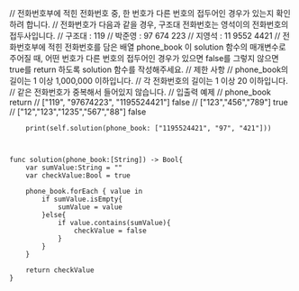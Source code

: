 //        전화번호부에 적힌 전화번호 중, 한 번호가 다른 번호의 접두어인 경우가 있는지 확인하려 합니다.
//        전화번호가 다음과 같을 경우, 구조대 전화번호는 영석이의 전화번호의 접두사입니다.
//        구조대 : 119
//        박준영 : 97 674 223
//        지영석 : 11 9552 4421
//        전화번호부에 적힌 전화번호를 담은 배열 phone_book 이 solution 함수의 매개변수로 주어질 때, 어떤 번호가 다른 번호의 접두어인 경우가 있으면 false를 그렇지 않으면 true를 return 하도록 solution 함수를 작성해주세요.
//        제한 사항
//        phone_book의 길이는 1 이상 1,000,000 이하입니다.
//        각 전화번호의 길이는 1 이상 20 이하입니다.
//        같은 전화번호가 중복해서 들어있지 않습니다.
//        입출력 예제
//        phone_book    return
//        ["119", "97674223", "1195524421"]    false
//        ["123","456","789"]    true
//        ["12","123","1235","567","88"]    false
        
        print(self.solution(phone_book: ["1195524421", "97", "421"]))
        
        
        
    func solution(phone_book:[String]) -> Bool{
        var sumValue:String = ""
        var checkValue:Bool = true
        
        phone_book.forEach { value in
            if sumValue.isEmpty{
                sumValue = value
            }else{
                if value.contains(sumValue){
                    checkValue = false
                }
            }
        }
        
        return checkValue
    }

